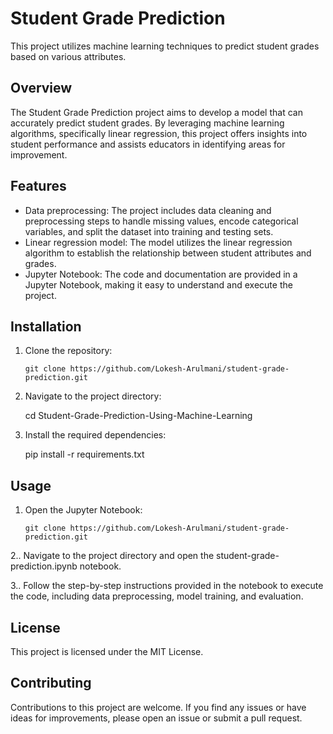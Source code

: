 # Student Grade Prediction

This project utilizes machine learning techniques to predict student grades based on various attributes.

## Overview

The Student Grade Prediction project aims to develop a model that can accurately predict student grades. By leveraging machine learning algorithms, specifically linear regression, this project offers insights into student performance and assists educators in identifying areas for improvement.

## Features

- Data preprocessing: The project includes data cleaning and preprocessing steps to handle missing values, encode categorical variables, and split the dataset into training and testing sets.
- Linear regression model: The model utilizes the linear regression algorithm to establish the relationship between student attributes and grades.
- Jupyter Notebook: The code and documentation are provided in a Jupyter Notebook, making it easy to understand and execute the project.

## Installation

1. Clone the repository:

   ```shell
   git clone https://github.com/Lokesh-Arulmani/student-grade-prediction.git

2. Navigate to the project directory:

   cd Student-Grade-Prediction-Using-Machine-Learning

3. Install the required dependencies:

   pip install -r requirements.txt

## Usage

1. Open the Jupyter Notebook:
     ```shell
   git clone https://github.com/Lokesh-Arulmani/student-grade-prediction.git

2.. Navigate to the project directory and open the student-grade-prediction.ipynb notebook.

3.. Follow the step-by-step instructions provided in the notebook to execute the code, including data preprocessing, model training, and evaluation.

## License
This project is licensed under the MIT License. 

## Contributing
Contributions to this project are welcome. If you find any issues or have ideas for improvements, please open an issue or submit a pull request.


